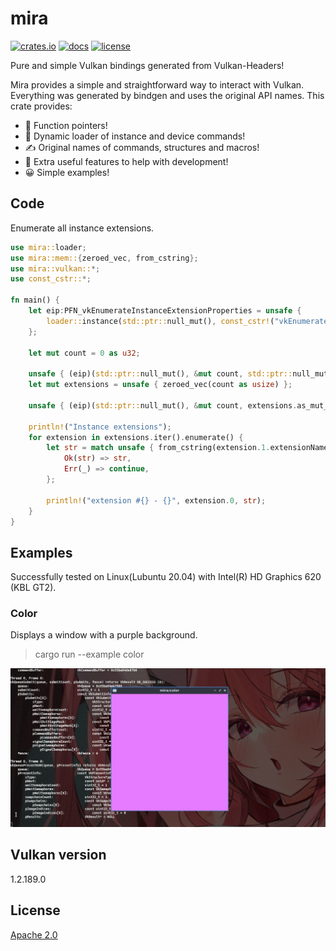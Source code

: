 # mira
[![crates.io](https://img.shields.io/crates/v/mira.svg)](https://crates.io/crates/mira)
[![docs](https://docs.rs/mira/badge.svg)](https://docs.rs/mira)
[![license](https://img.shields.io/badge/License-Apache%202.0-blue.svg)](https://www.apache.org/licenses/LICENSE-2.0)

Pure and simple Vulkan bindings generated from Vulkan-Headers!

Mira provides a simple and straightforward way to interact with Vulkan.
Everything was generated by bindgen and uses the original API names.
This crate provides:
* 👀 Function pointers!
* 💯 Dynamic loader of instance and device commands!
* ✍️  Original names of commands, structures and macros!
* 💪 Extra useful features to help with development!
* 😀 Simple examples!


## Code
Enumerate all instance extensions.

```rust
use mira::loader;
use mira::mem::{zeroed_vec, from_cstring};
use mira::vulkan::*;
use const_cstr::*;

fn main() {
    let eip:PFN_vkEnumerateInstanceExtensionProperties = unsafe {
        loader::instance(std::ptr::null_mut(), const_cstr!("vkEnumerateInstanceExtensionProperties"))
    };

    let mut count = 0 as u32;

    unsafe { (eip)(std::ptr::null_mut(), &mut count, std::ptr::null_mut()); }
    let mut extensions = unsafe { zeroed_vec(count as usize) };

    unsafe { (eip)(std::ptr::null_mut(), &mut count, extensions.as_mut_ptr()); }

    println!("Instance extensions");
    for extension in extensions.iter().enumerate() {
        let str = match unsafe { from_cstring(extension.1.extensionName.as_ptr()) } {
            Ok(str) => str,
            Err(_) => continue,
        };

        println!("extension #{} - {}", extension.0, str);
    }
}
```

## Examples
Successfully tested on Linux(Lubuntu 20.04) with Intel(R) HD Graphics 620 (KBL GT2).

### Color
Displays a window with a purple background.
>cargo run --example color

![screenshot](examples/mira_color.png)

## Vulkan version
1.2.189.0

## License
[Apache 2.0](https://www.apache.org/licenses/LICENSE-2.0)
